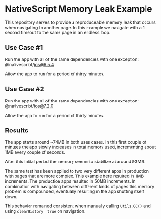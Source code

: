 # NativeScript Memory Leak Example
This repository serves to provide a reproduceable memory leak that occurs when navigating to another page.
In this example we navigate with a 1 second timeout to the same page in an endless loop.

## Use Case #1
Run the app with all of the same dependencies with one exception:
@nativescript/ios@6.5.4

Allow the app to run for a period of thirty minutes.

## Use Case #2
Run the app with all of the same dependencies with one exception:
@nativescript/ios@7.2.0

Allow the app to run for a period of thirty minutes.

## Results
The app starts around ~74MB in both uses cases. In this first couple of minutes the app slowly increases in total memory used, incrementing about 1MB every couple of seconds.

After this initial period the memory seems to stabilize at around 93MB.

The same test has been applied to two very different apps in production with pages that are more complex. This example here resulted in 1MB increments. The production apps resulted in 50MB increments. In combination with navigating between different kinds of pages this memory problem is compounded, eventually resulting in the app shutting itself down.

This behavior remained consistent when manually calling `Utils.GC()` and using `clearHistory: true` on navigation.
